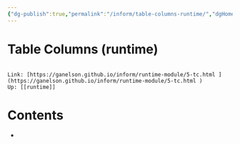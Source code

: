 ```yaml
---
{"dg-publish":true,"permalink":"/inform/table-columns-runtime/","dgHomeLink":true,"dgPassFrontmatter":false}
---
```


# Table Columns (runtime)
```ad-info

Link: [https://ganelson.github.io/inform/runtime-module/5-tc.html ](https://ganelson.github.io/inform/runtime-module/5-tc.html )
Up: [[runtime]]
```

# Contents
- 